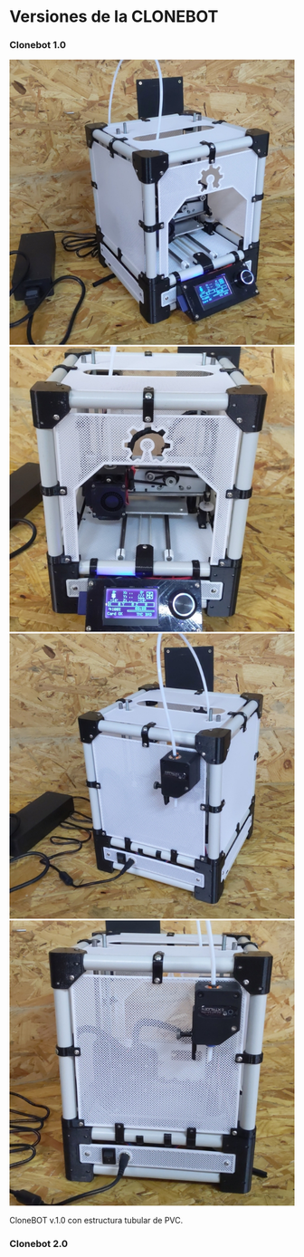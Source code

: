 # Versiones de la CLONEBOT

### Clonebot 1.0

![Clonebot v.1.0 con estructura tubular de PVC.](pics/pipefr-01.jpg)
![Clonebot v.1.0 con estructura tubular de PVC.](pics/pipefr-001.jpg)
![Clonebot v.1.0 con estructura tubular de PVC.](pics/pipefr-02.jpg)
![Clonebot v.1.0 con estructura tubular de PVC.](pics/pipefr-002.jpg)

CloneBOT v.1.0 con estructura tubular de PVC.

### Clonebot 2.0

